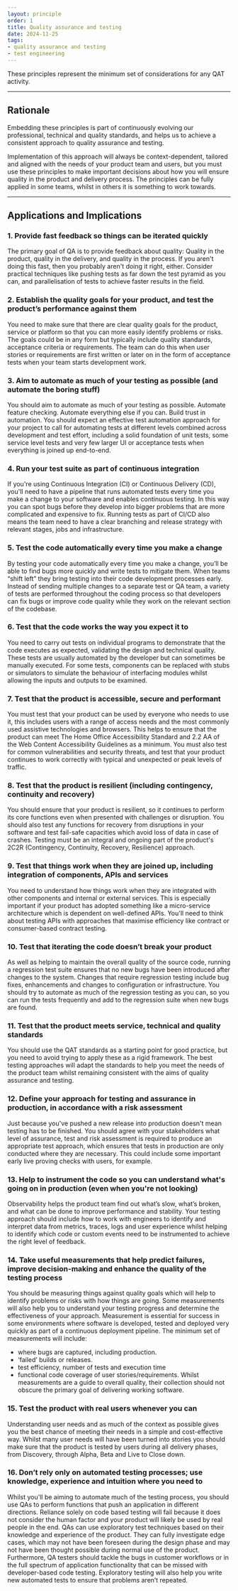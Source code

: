 ```yaml
---
layout: principle
order: 1
title: Quality assurance and testing
date: 2024-11-25
tags:
- quality assurance and testing
- test engineering
---
```


These principles represent the minimum set of considerations for any QAT activity.

---

## Rationale

Embedding these principles is part of continuously evolving our professional, technical and quality standards, and helps us to achieve a consistent approach to quality assurance and testing.

Implementation of this approach will always be context-dependent, tailored and aligned with the needs of your product team and users, but you must use these principles to make important decisions about how you will ensure quality in the product and delivery process.  The principles can be fully applied in some teams, whilst in others it is something to work towards.

---

## Applications and Implications

### 1. Provide fast feedback so things can be iterated quickly
The primary goal of QA is to provide feedback about quality: Quality in the product, quality in the delivery, and quality in the process. If you aren't doing this fast, then you probably aren't doing it right, either. Consider practical techniques like pushing tests as far down the test pyramid as you can, and parallelisation of tests to achieve faster results in the field.

### 2. Establish the quality goals for your product, and test the product’s performance against them
You need to make sure that there are clear quality goals for the product, service or platform so that you can more easily identify problems or risks. The goals could be in any form but typically include quality standards, acceptance criteria or requirements. The team can do this when user stories or requirements are first written or later on in the form of acceptance tests when your team starts development work.

### 3. Aim to automate as much of your testing as possible (and automate the boring stuff)
You should aim to automate as much of your testing as possible. Automate feature checking. Automate everything else if you can. Build trust in automation. You should expect an effective test automation approach for your project to call for automating tests at different levels combined across development and test effort, including a solid foundation of unit tests, some service level tests and very few larger UI or acceptance tests when everything is joined up end-to-end.

### 4. Run your test suite as part of continuous integration
If you're using Continuous Integration (CI) or Continuous Delivery (CD), you'll need to have a pipeline that runs automated tests every time you make a change to your software and enables continuous testing. In this way you can spot bugs before they develop into bigger problems that are more complicated and expensive to fix. Running tests as part of CI/CD also means the team need to have a clear branching and release strategy with relevant stages, jobs and infrastructure.

### 5. Test the code automatically every time you make a change
By testing your code automatically every time you make a change, you’ll be able to find bugs more quickly and write tests to mitigate them. When teams “shift left” they bring testing into their code development processes early. Instead of sending multiple changes to a separate test or QA team, a variety of tests are performed throughout the coding process so that developers can fix bugs or improve code quality while they work on the relevant section of the codebase.

### 6. Test that the code works the way you expect it to
You need to carry out tests on individual programs to demonstrate that the code executes as expected, validating the design and technical quality. These tests are usually automated by the developer but can sometimes be manually executed. For some tests, components can be replaced with stubs or simulators to simulate the behaviour of interfacing modules whilst allowing the inputs and outputs to be examined.

### 7. Test that the product is accessible, secure and performant
You must test that your product can be used by everyone who needs to use it, this includes users with a range of access needs and the most commonly used assistive technologies and browsers. This helps to ensure that the product can meet The Home Office Accessibility Standard and 2.2 AA of the Web Content Accessibility Guidelines as a minimum. You must also test for common vulnerabilities and security threats, and test that your product continues to work correctly with typical and unexpected or peak levels of traffic.

### 8. Test that the product is resilient (including contingency, continuity and recovery)
You should ensure that your product is resilient, so it continues to perform its core functions even when presented with challenges or disruption. You should also test any functions for recovery from disruptions in your software and test fail-safe capacities which avoid loss of data in case of crashes. Testing must be an integral and ongoing part of the product's 2C2R (Contingency, Continuity, Recovery, Resilience) approach.

### 9. Test that things work when they are joined up, including integration of components, APIs and services
You need to understand how things work when they are integrated with other components and internal or external services. This is especially important if your product has adopted something like a micro-service architecture which is dependent on well-defined APIs. You'll need to think about testing APIs with approaches that maximise efficiency like contract or consumer-based contract testing.

### 10. Test that iterating the code doesn’t break your product
As well as helping to maintain the overall quality of the source code, running a regression test suite ensures that no new bugs have been introduced after changes to the system. Changes that require regression testing include bug fixes, enhancements and changes to configuration or infrastructure. You should try to automate as much of the regression testing as you can, so you can run the tests frequently and add to the regression suite when new bugs are found.

### 11. Test that the product meets service, technical and quality standards
You should use the QAT standards as a starting point for good practice, but you need to avoid trying to apply these as a rigid framework. The best testing approaches will adapt the standards to help you meet the needs of the product team whilst remaining consistent with the aims of quality assurance and testing. 

### 12. Define your approach for testing and assurance in production, in accordance with a risk assessment
Just because you've pushed a new release into production doesn't mean testing has to be finished. You should agree with your stakeholders what level of assurance, test and risk assessment is required to produce an appropriate test approach, which ensures that tests in production are only conducted where they are necessary. This could include some important early live proving checks with users, for example.

### 13. Help to instrument the code so you can understand what's going on in production (even when you're not looking)
Observability helps the product team find out what’s slow, what’s broken, and what can be done to improve performance and stability. Your testing approach should include how to work with engineers to identify and interpret data from metrics, traces, logs and user experience whilst helping to identify which code or custom events need to be instrumented to achieve the right level of feedback.

### 14. Take useful measurements that help predict failures, improve decision-making and enhance the quality of the testing process
You should be measuring things against quality goals which will help to identify problems or risks with how things are going. Some measurements will also help you to understand your testing progress and determine the effectiveness of your approach. Measurement is essential for success in some environments where software is developed, tested and deployed very quickly as part of a continuous deployment pipeline. The minimum set of measurements will include:
- where bugs are captured, including production.
- ‘failed’ builds or releases.
- test efficiency, number of tests and execution time
- functional code coverage of user stories/requirements.
Whilst measurements are a guide to overall quality, their collection should not obscure the primary goal of delivering working software.

### 15. Test the product with real users whenever you can
Understanding user needs and as much of the context as possible gives you the best chance of meeting their needs in a simple and cost-effective way. Whilst many user needs will have been turned into stories you should make sure that the product is tested by users during all delivery phases, from Discovery, through Alpha, Beta and Live to Close down.

### 16. Don’t rely only on automated testing processes; use knowledge, experience and intuition where you need to
Whilst you'll be aiming to automate much of the testing process, you should use QAs to perform functions that push an application in different directions. Reliance solely on code based testing will fail because it does not consider the human factor and your product will likely be used by real people in the end. QAs can use exploratory test techniques based on their knowledge and experience of the product. They can fully investigate edge cases, which may not have been foreseen during the design phase and may not have been thought possible during normal use of the product. 
Furthermore, QA testers should tackle the bugs in customer workflows or in the full spectrum of application functionality that can be missed with developer-based code testing. Exploratory testing will also help you write new automated tests to ensure that problems aren’t repeated.
